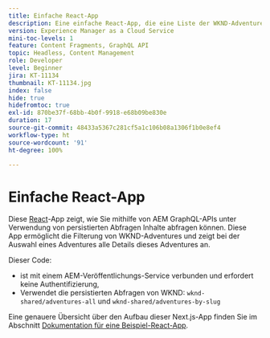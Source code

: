 ```yaml
---
title: Einfache React-App
description: Eine einfache React-App, die eine Liste der WKND-Adventures und deren Details anzeigt
version: Experience Manager as a Cloud Service
mini-toc-levels: 1
feature: Content Fragments, GraphQL API
topic: Headless, Content Management
role: Developer
level: Beginner
jira: KT-11134
thumbnail: KT-11134.jpg
index: false
hide: true
hidefromtoc: true
exl-id: 870be37f-68bb-4b0f-9918-e68b09be830e
duration: 17
source-git-commit: 48433a5367c281cf5a1c106b08a1306f1b0e8ef4
workflow-type: ht
source-wordcount: '91'
ht-degree: 100%

---
```


# Einfache React-App

Diese [React](https://reactjs.org/)-App zeigt, wie Sie mithilfe von AEM GraphQL-APIs unter Verwendung von persistierten Abfragen Inhalte abfragen können. Diese App ermöglicht die Filterung von WKND-Adventures und zeigt bei der Auswahl eines Adventures alle Details dieses Adventures an.

Dieser Code:

+ ist mit einem AEM-Veröffentlichungs-Service verbunden und erfordert keine Authentifizierung,
+ Verwendet die persistierten Abfragen von WKND: `wknd-shared/adventures-all` und `wknd-shared/adventures-by-slug`

Eine genauere Übersicht über den Aufbau dieser Next.js-App finden Sie im Abschnitt [Dokumentation für eine Beispiel-React-App](../example-apps/react-app.md).
